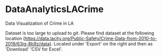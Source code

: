 # DataAnalyticsLACrime
Data Visualization of Crime in LA

Dataset is too large to upload to git. Please find dataset at the following location (https://data.lacity.org/Public-Safety/Crime-Data-from-2010-to-2019/63jg-8b9z/data). Located under 'Export' on the right and then as 'Download' 'CSV for Excel'.
